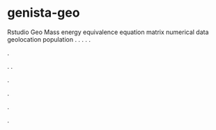 # genista-geo
Rstudio Geo Mass energy equivalence equation matrix numerical data geolocation population
.
.
.
.
.




.






















.
.


























.











.








.





.



